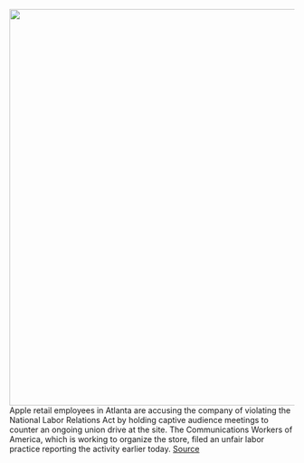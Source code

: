 <img src='https://cdn.vox-cdn.com/thumbor/1juqga9VHsdMUPRPFXl5TdJ2T3k=/0x0:2040x1360/1200x800/filters:focal(857x517:1183x843)/cdn.vox-cdn.com/uploads/chorus_image/image/70878742/acastro_180604_1777_apple_wwdc_0001.0.jpg' width='700px' /><br/>
Apple retail employees in Atlanta are accusing the company of violating the National Labor Relations Act by holding captive audience meetings to counter an ongoing union drive at the site. The Communications Workers of America, which is working to organize the store, filed an unfair labor practice reporting the activity earlier today.
<a href='https://www.theverge.com/2022/5/17/23093570/apple-accused-union-busting-unfair-labor-practice-atlanta'> Source <a/>